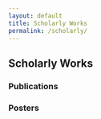```yaml
---
layout: default
title: Scholarly Works
permalink: /scholarly/
---
```

## Scholarly Works
### Publications

### Posters
